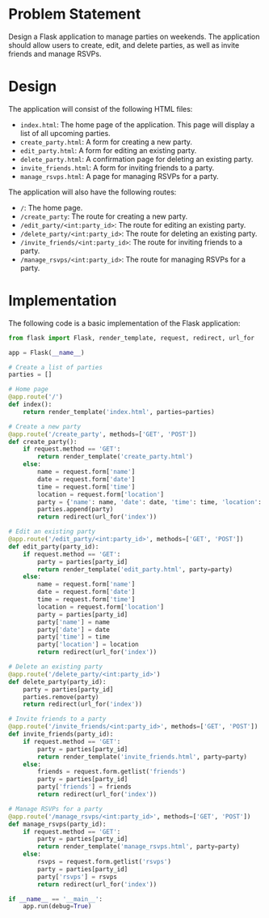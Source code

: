  # Problem Statement

Design a Flask application to manage parties on weekends. The application should allow users to create, edit, and delete parties, as well as invite friends and manage RSVPs.

# Design

The application will consist of the following HTML files:

* `index.html`: The home page of the application. This page will display a list of all upcoming parties.
* `create_party.html`: A form for creating a new party.
* `edit_party.html`: A form for editing an existing party.
* `delete_party.html`: A confirmation page for deleting an existing party.
* `invite_friends.html`: A form for inviting friends to a party.
* `manage_rsvps.html`: A page for managing RSVPs for a party.

The application will also have the following routes:

* `/`: The home page.
* `/create_party`: The route for creating a new party.
* `/edit_party/<int:party_id>`: The route for editing an existing party.
* `/delete_party/<int:party_id>`: The route for deleting an existing party.
* `/invite_friends/<int:party_id>`: The route for inviting friends to a party.
* `/manage_rsvps/<int:party_id>`: The route for managing RSVPs for a party.

# Implementation

The following code is a basic implementation of the Flask application:

```python
from flask import Flask, render_template, request, redirect, url_for

app = Flask(__name__)

# Create a list of parties
parties = []

# Home page
@app.route('/')
def index():
    return render_template('index.html', parties=parties)

# Create a new party
@app.route('/create_party', methods=['GET', 'POST'])
def create_party():
    if request.method == 'GET':
        return render_template('create_party.html')
    else:
        name = request.form['name']
        date = request.form['date']
        time = request.form['time']
        location = request.form['location']
        party = {'name': name, 'date': date, 'time': time, 'location': location}
        parties.append(party)
        return redirect(url_for('index'))

# Edit an existing party
@app.route('/edit_party/<int:party_id>', methods=['GET', 'POST'])
def edit_party(party_id):
    if request.method == 'GET':
        party = parties[party_id]
        return render_template('edit_party.html', party=party)
    else:
        name = request.form['name']
        date = request.form['date']
        time = request.form['time']
        location = request.form['location']
        party = parties[party_id]
        party['name'] = name
        party['date'] = date
        party['time'] = time
        party['location'] = location
        return redirect(url_for('index'))

# Delete an existing party
@app.route('/delete_party/<int:party_id>')
def delete_party(party_id):
    party = parties[party_id]
    parties.remove(party)
    return redirect(url_for('index'))

# Invite friends to a party
@app.route('/invite_friends/<int:party_id>', methods=['GET', 'POST'])
def invite_friends(party_id):
    if request.method == 'GET':
        party = parties[party_id]
        return render_template('invite_friends.html', party=party)
    else:
        friends = request.form.getlist('friends')
        party = parties[party_id]
        party['friends'] = friends
        return redirect(url_for('index'))

# Manage RSVPs for a party
@app.route('/manage_rsvps/<int:party_id>', methods=['GET', 'POST'])
def manage_rsvps(party_id):
    if request.method == 'GET':
        party = parties[party_id]
        return render_template('manage_rsvps.html', party=party)
    else:
        rsvps = request.form.getlist('rsvps')
        party = parties[party_id]
        party['rsvps'] = rsvps
        return redirect(url_for('index'))

if __name__ == '__main__':
    app.run(debug=True)
```